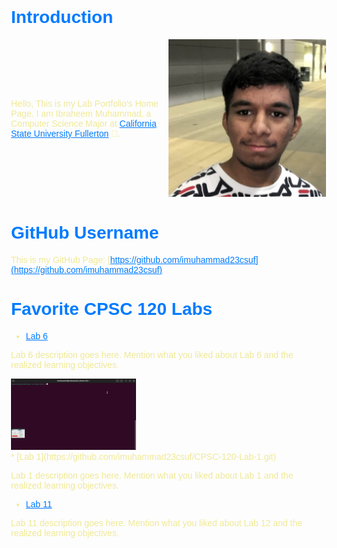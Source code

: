 # Introduction

<div style="display: flex; align-items: center;">
  <div style="flex: 1;">
    Hello, This is my Lab Portfolio's Home Page. I am Ibraheem Muhammad, a Computer Science Major at <a href="https://www.fullerton.edu/">California State University Fullerton</a> 🐘.
  </div>
  <div style="flex: 1;">
    <img src="images/IMG_0008.JPG" alt="Introduction Image" width="800">
  </div>
</div>

# GitHub Username

This is my GitHub Page: [https://github.com/imuhammad23csuf](https://github.com/imuhammad23csuf)

# Favorite CPSC 120 Labs 

* [Lab 6](https://github.com/imuhammad23csuf/CPSC-120-Lab6.git)

Lab 6 description goes here. Mention what you liked about Lab 6 and the realized learning objectives.
  </div>
  <div style="flex: 1;">
    <img src="images/Lab6.gif" alt="Lab 6 Image" width="200">
  </div>
</div>
* [Lab 1](https://github.com/imuhammad23csuf/CPSC-120-Lab-1.git)

Lab 1 description goes here. Mention what you liked about Lab 1 and the realized learning objectives.

* [Lab 11](https://github.com/imuhammad23csuf/CPSC-120-Lab11.git)

Lab 11 description goes here. Mention what you liked about Lab 12 and the realized learning objectives.

<!-- This is separated from the rest of the code -->

<style>
  body {
    font-family: 'Arial', sans-serif;
    background: url("https://external-content.duckduckgo.com/iu/?u=https%3A%2F%2Fhackernoon.com%2Fimages%2Ff2px36fy.gif&f=1&nofb=1&ipt=5dcc517a9a0ee737b334433882bac8cb82629699c726c90d0067a688f3a4efe4&ipo=images") no-repeat center center fixed;
    background-size: cover;
    color: #f0e995; /* Text color on a background image */
    margin: 20px;
    padding: 20px;
  }

  img {
    max-width: 100%;
    height: auto;
  }

  h1, h2, h3, h4, h5, h6 {
    color: #007bff;
  }

  a {
    color: #007bff;
  }
</style>
